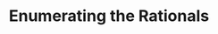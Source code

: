 ---
title: Enumerating the Rationals
paper-url: http://www.cs.ox.ac.uk/people/jeremy.gibbons/publications/rationals.pdf
authors:
- Jeremy Gibbons
- David Lester
- Richard Bird
type: paper
tags:
- algorithms
doHaskell-type: functional pearl
dohaskell-year: 2006
---